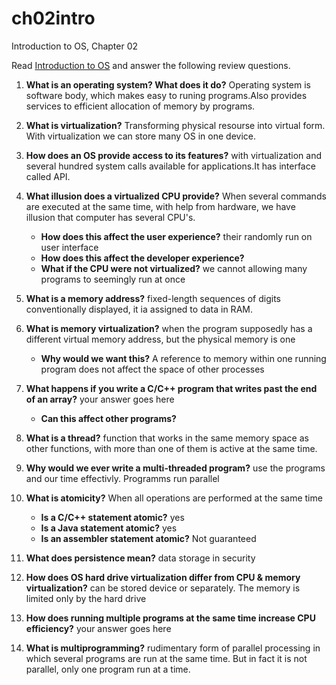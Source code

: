 # ch02intro
Introduction to OS, Chapter 02

Read [Introduction to OS](http://pages.cs.wisc.edu/~remzi/OSTEP/intro.pdf) and answer the following review questions.

1. **What is an operating system? What does it do?** Operating system is software body, which makes easy to runing programs.Also provides services to efficient allocation of memory by programs. 
2. **What is virtualization?** Transforming physical resourse into virtual form. With virtualization we can store many OS in one device.
3. **How does an OS provide access to its features?** with virtualization and several hundred system calls available for applications.It has interface called API.
4. **What illusion does a virtualized CPU provide?** When several commands are executed at the same time, with help from hardware, we have illusion that computer has several CPU's.
    - **How does this affect the user experience?** their randomly run on user interface 
    - **How does this affect the developer experience?** 
    - **What if the CPU were not virtualized?** we cannot allowing many programs to seemingly run at once  
5. **What is a memory address?** fixed-length sequences of digits conventionally displayed, it ia assigned to data in RAM. 
6. **What is memory virtualization?** when the program supposedly has a different virtual memory address, but the physical memory is one
    - **Why would we want this?** A reference to memory within
one running program does not affect the space of other processes
8. **What happens if you write a C/C++ program that writes past the end of an array?**  your answer goes here
      - **Can this affect other programs?** 
9. **What is a thread?** function that works in the same memory space as other functions, with
more than one of them is active at the same time.
10. **Why would we ever write a multi-threaded program?** use the programs and our time effectivly. Programms run parallel
11. **What is atomicity?** When all operations are performed at the same time
    - **Is a C/C++ statement atomic?** yes
    - **Is a Java statement atomic?** yes
    - **Is an assembler statement atomic?** Not guaranteed

13. **What does persistence mean?** data storage in security

14. **How does OS hard drive virtualization differ from CPU & memory virtualization?** can be stored device or separately. The memory is limited only by the hard drive 
15. **How does running multiple programs at the same time increase CPU efficiency?** your answer goes here 
16. **What is multiprogramming?** rudimentary form of parallel processing in which several programs are run at the same time. But in fact it is not parallel, only one program run at a time.

